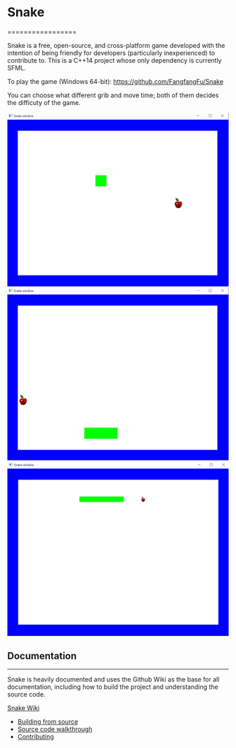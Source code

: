 # Snake
=================

Snake is a free, open-source, and cross-platform game developed with the intention of being friendly for developers (particularly inexperienced) to contribute to. This is a C++14 project whose only dependency is currently SFML.

To play the game (Windows 64-bit): https://github.com/FangfangFu/Snake

You can choose what different grib and move time; both of them decides the difficuty of the game.

![Default 20-grid 150-ms](https://github.com/FangfangFu/Snake/blob/master/doc/snake1.PNG) 
![20-grid 250-ms](https://github.com/FangfangFu/Snake/blob/master/doc/snake2.PNG) 
![40-grid 100-ms](https://github.com/FangfangFu/Snake/blob/master/doc/snake3.PNG)

## Documentation
------------------------------------------

Snake is heavily documented and uses the Github Wiki as the base for all documentation, including how to build the project and understanding the source code.

[Snake Wiki](https://github.com/FangfangFu/snake/wiki)
* [Building from source](https://github.com/FangfangFu/snake/wiki/Building-from-source)
* [Source code walkthrough]()
* [Contributing]()
